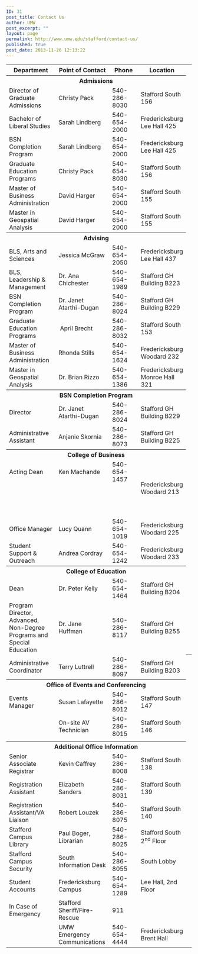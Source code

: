 ```yaml
---
ID: 31
post_title: Contact Us
author: UMW
post_excerpt: ""
layout: page
permalink: http://www.umw.edu/stafford/contact-us/
published: true
post_date: 2013-11-26 12:13:22
---
```

<table>
<tbody>
<tr>
<th width="30%">Department</th>
<th width="30%">Point of Contact</th>
<th width="20%">Phone</th>
<th width="20%">Location</th>
</tr>
<tr>
<th colspan="4">Admissions</th>
</tr>
<tr>
<td>Director of Graduate Admissions</td>
<td>Christy Pack</td>
<td>540-286-8030</td>
<td>Stafford
South 156</td>
</tr>
<tr>
<td>Bachelor of Liberal Studies</td>
<td>Sarah Lindberg</td>
<td>540-654-2000</td>
<td>Fredericksburg
Lee Hall 425</td>
</tr>
<tr>
<td>BSN Completion Program</td>
<td>Sarah Lindberg</td>
<td>540-654-2000</td>
<td>Fredericksburg
Lee Hall 425</td>
</tr>
<tr>
<td>Graduate Education Programs</td>
<td>Christy Pack</td>
<td>540-654-8030</td>
<td>Stafford
South 156</td>
</tr>
<tr>
<td>Master of Business Administration</td>
<td>David Harger</td>
<td>540-654-2000</td>
<td>Stafford
South 155</td>
</tr>
<tr>
<td>Master in Geospatial Analysis</td>
<td>David Harger</td>
<td>540-654-2000</td>
<td>Stafford
South 155</td>
</tr>
<tr>
<th colspan="4">Advising</th>
</tr>
<tr>
<td>BLS, Arts and Sciences</td>
<td>Jessica McGraw</td>
<td>540-654-2050</td>
<td>Fredericksburg
Lee Hall 437</td>
</tr>
<tr>
<td>BLS, Leadership &amp; Management</td>
<td>Dr. Ana Chichester</td>
<td>540-654-1989</td>
<td>Stafford
GH Building B223</td>
</tr>
<tr>
<td>BSN Completion Program</td>
<td>Dr. Janet Atarthi-Dugan</td>
<td>540-286-8024</td>
<td>Stafford
GH Building B229</td>
</tr>
<tr>
<td>Graduate Education Programs</td>
<td> April Brecht</td>
<td>540-286-8032</td>
<td>Stafford
South 153</td>
</tr>
<tr>
<td>Master of Business Administration</td>
<td>Rhonda Stills</td>
<td>540-654-1624</td>
<td>Fredericksburg
Woodard 232</td>
</tr>
<tr>
<td>Master in Geospatial Analysis</td>
<td>Dr. Brian Rizzo</td>
<td>540-654-1386</td>
<td>Fredericksburg
Monroe Hall 321</td>
</tr>
<tr>
<th colspan="4">BSN Completion Program</th>
</tr>
<tr>
<td>Director</td>
<td>Dr. Janet Atarthi-Dugan</td>
<td>540-286-8024</td>
<td>Stafford
GH Building B229</td>
</tr>
<tr>
<td>Administrative Assistant</td>
<td>Anjanie Skornia</td>
<td>540-286-8073</td>
<td>Stafford
GH Building B225</td>
</tr>
<tr>
<th colspan="4">College of Business</th>
</tr>
<tr>
<td>Acting Dean

&nbsp;

&nbsp;</td>
<td>Ken Machande

&nbsp;

&nbsp;</td>
<td>540-654-1457

&nbsp;

&nbsp;</td>
<td>Fredericksburg
Woodard 213</td>
</tr>
<tr>
<td>Office Manager</td>
<td>Lucy Quann</td>
<td>540-654-1019</td>
<td>Fredericksburg
Woodard 225</td>
</tr>
<tr>
<td>Student Support &amp; Outreach</td>
<td>Andrea Cordray</td>
<td>540-654-1242</td>
<td>Fredericksburg
Woodard 233</td>
</tr>
<tr>
<th colspan="4">College of Education</th>
</tr>
<tr>
<td>Dean</td>
<td>Dr. Peter Kelly</td>
<td>540-654-1464</td>
<td>Stafford
GH Building B204</td>
</tr>
<tr>
<td>Program Director, Advanced, Non-Degree Programs and Special Education</td>
<td>Dr. Jane Huffman</td>
<td>540-286-8117</td>
<td>Stafford
GH Building B255</td>
</tr>
<tr>
<td>Administrative Coordinator</td>
<td>Terry Luttrell</td>
<td>540-286-8097</td>
<td>Stafford
GH Building B203</td>
<th colspan="4"></th>
</tr>
<tr>
<th colspan="4">Office of Events and Conferencing</th>
</tr>
<tr>
<td>Events Manager</td>
<td>Susan Lafayette</td>
<td>540-286-8012</td>
<td>Stafford
South 147</td>
</tr>
<tr>
<td></td>
<td>On-site AV Technician</td>
<td>540-286-8015</td>
<td>Stafford
South 146</td>
</tr>
<tr>
<td></td>
<td></td>
<td></td>
<td></td>
</tr>
<tr>
<th colspan="4">Additional Office Information</th>
</tr>
<tr>
<td>Senior Associate Registrar</td>
<td>Kevin Caffrey</td>
<td>540-286-8008</td>
<td>Stafford
South 138</td>
</tr>
<tr>
<td>Registration Assistant</td>
<td>Elizabeth Sanders</td>
<td>540-286-8031</td>
<td>Stafford
South 139</td>
</tr>
<tr>
<td>Registration Assistant/VA Liaison</td>
<td>Robert Louzek</td>
<td>540-286-8075</td>
<td>Stafford
South 140</td>
</tr>
<tr>
<td>Stafford Campus Library</td>
<td>Paul Boger, Librarian</td>
<td>540-286-8025</td>
<td>Stafford
South 2<sup>nd</sup> Floor</td>
</tr>
<tr>
<td>Stafford Campus Security</td>
<td>South Information Desk</td>
<td>540-286-8055</td>
<td>South Lobby</td>
</tr>
<tr>
<td>Student Accounts</td>
<td>Fredericksburg Campus</td>
<td>540-654-1289</td>
<td>Lee Hall, 2nd Floor</td>
</tr>
<tr>
<td>In Case of Emergency</td>
<td>Stafford Sheriff/Fire-Rescue</td>
<td>911</td>
<td></td>
</tr>
<tr>
<td></td>
<td>UMW Emergency Communications</td>
<td>540-654-4444</td>
<td>Fredericksburg
Brent Hall</td>
</tr>
</tbody>
</table>